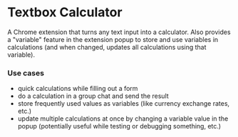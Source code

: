 # Textbox Calculator

A Chrome extension that turns any text input into a calculator. Also provides a "variable" feature in the extension popup to store and use variables in calculations (and when changed, updates all calculations using that variable).


### Use cases
- quick calculations while filling out a form
- do a calculation in a group chat and send the result
- store frequently used values as variables (like currency exchange rates, etc.)
- update multiple calculations at once by changing a variable value in the popup (potentially useful while testing or debugging something, etc.)